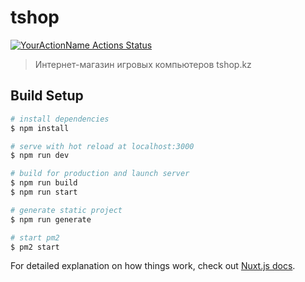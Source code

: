 # tshop
[![YourActionName Actions Status](https://img.shields.io/github/workflow/status/alkhipce/tshop/node.js.yml)](https://github.com/{userName}/{repoName}/actions)


> Интернет-магазин игровых компьютеров tshop.kz

## Build Setup

```bash
# install dependencies
$ npm install

# serve with hot reload at localhost:3000
$ npm run dev

# build for production and launch server
$ npm run build
$ npm run start

# generate static project
$ npm run generate

# start pm2
$ pm2 start

```

For detailed explanation on how things work, check out [Nuxt.js docs](https://nuxtjs.org).
